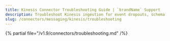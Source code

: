 ```yaml
---
title: Kinesis Connector Troubleshooting Guide | `brandName` Support
description: Troubleshoot Kinesis ingestion for event dropouts, schema mapping issues, or stream configuration errors.
slug: /connectors/messaging/kinesis/troubleshooting
---
```


{% partial file="/v1.9/connectors/troubleshooting.md" /%}
